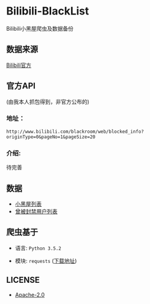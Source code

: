 # Bilibili-BlackList
Bilibili小黑屋爬虫及数据备份

数据来源
-
[Bilibili官方](http://www.bilibili.com/blackroom/)

官方API
-
(由我本人抓包得到，非官方公布的)

### 地址：
`http://www.bilibili.com/blackroom/web/blocked_info?originType=0&pageNo=1&pageSize=20`

### 介绍:

待完善

数据
-

- [小黑屋列表](blackroom/data/blackListsData.json)
- [曾被封禁用户列表](blackroom/data/blackListsUserData.json)

爬虫基于
-
- 语言: `Python 3.5.2`

- 模块: `requests` ([下载地址](http://cn.python-requests.org/zh_CN/latest/user/install.html))

LICENSE
-
- [Apache-2.0](LICENSE)